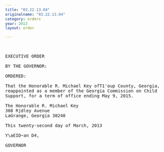 ```yaml
---
title: "03.22.13.04"
originalname: "03.22.13.04"
category: orders
year: 2013
layout: order

---
```

<pre>
 

EXECUTIVE ORDER

BY THE GOVERNOR:

ORDERED:

That the Honorable R. Michael Key ofT1'oup County, Georgia, is
reappointed as a member of the Georgia Commission on Child
Support, for a term of office ending May 9, 2015.

The Honorable R. Michael Key
308 Rjdley Avenue
LaGrange, Georgia 30240

This twenty-second day of March, 2013

Y\aEID~an D4,

GOVERNOR

</pre>
